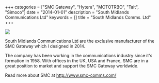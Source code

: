 +++
categories = ["SMC Gateway", "Hytera", "MOTOTRBO", "Tait", "Simoco"]
date = "2014-01-01"
description = "South Midlands Communications Ltd"
keywords = []
title = "South Midlands Comms. Ltd"
+++

![](/img/smc-comms-logo.png)

South Midlands Communications Ltd
are the exclusive manufacturer of the SMC Gateway which I designed in 2014.

The company has been working in the communications industry since it's formation in 1958. With offices in the UK, USA
and France, SMC are in a great position to market and support the SMC Gateway worldwide.


Read more about SMC at http://www.smc-comms.com/
